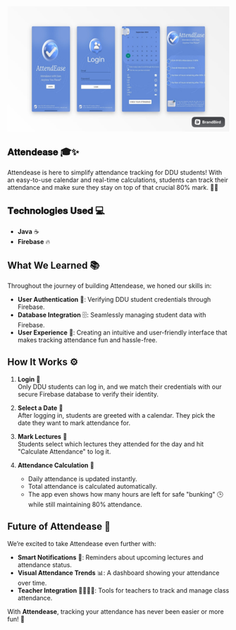 ![Attendease App UI](/Readme.jpg)

## 𝐀𝐭𝐭𝐞𝐧𝐝𝐞𝐚𝐬𝐞 🎓✨
Attendease is here to simplify attendance tracking for DDU students! With an easy-to-use calendar and real-time calculations, students can track their attendance and make sure they stay on top of that crucial 80% mark. 📅✅

## 𝐓𝐞𝐜𝐡𝐧𝐨𝐥𝐨𝐠𝐢𝐞𝐬 𝐔𝐬𝐞𝐝 💻  
- **Java** ☕  
- **Firebase** 🔥  

## What We Learned 📚  
Throughout the journey of building Attendease, we honed our skills in:  

- **User Authentication** 🔐: Verifying DDU student credentials through Firebase.  
- **Database Integration** 🗄️: Seamlessly managing student data with Firebase.  
- **User Experience** 🎨: Creating an intuitive and user-friendly interface that makes tracking attendance fun and hassle-free.

## How It Works ⚙️  
1. **Login** 🔑  
   Only DDU students can log in, and we match their credentials with our secure Firebase database to verify their identity.

2. **Select a Date** 📆  
   After logging in, students are greeted with a calendar. They pick the date they want to mark attendance for.

3. **Mark Lectures** 📝  
   Students select which lectures they attended for the day and hit "Calculate Attendance" to log it.

4. **Attendance Calculation** 🎯  
   - Daily attendance is updated instantly.  
   - Total attendance is calculated automatically.  
   - The app even shows how many hours are left for safe "bunking" 🕒 while still maintaining 80% attendance.

## Future of Attendease 🚀  
We’re excited to take Attendease even further with:  

- **Smart Notifications** 🔔: Reminders about upcoming lectures and attendance status.  
- **Visual Attendance Trends** 📊: A dashboard showing your attendance over time.  
- **Teacher Integration** 👨‍🏫👩‍🏫: Tools for teachers to track and manage class attendance.

With **Attendease**, tracking your attendance has never been easier or more fun! 🎉
